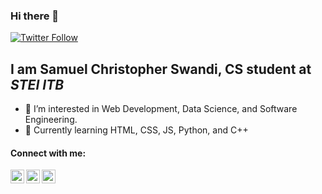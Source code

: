 ### Hi there 👋

[![Twitter Follow](https://img.shields.io/twitter/follow/sahabatsem?color=1DA1F2&logo=twitter&style=for-the-badge)](https://twitter.com/intent/follow?original_referer=https%3A%2F%2Fgithub.com%2FcodeSTACKr&screen_name=sahabatsem)

## I am Samuel Christopher Swandi, CS student at *STEI ITB*

- 👀 I’m interested in Web Development, Data Science, and Software Engineering.
- 🌱 Currently learning HTML, CSS, JS, Python, and C++


#### Connect with me:

[<img align="left" alt="Sahabatsem | Twitter" width="22px" src="https://cdn.jsdelivr.net/npm/simple-icons@v3/icons/twitter.svg" />][twitter]
[<img align="left" alt="Samuel Christopher Swandi | LinkedIn" width="22px" src="https://cdn.jsdelivr.net/npm/simple-icons@v3/icons/linkedin.svg" />][linkedin]
[<img align="left" alt="sc_s_ | Instagram" width="22px" src="https://cdn.jsdelivr.net/npm/simple-icons@v3/icons/instagram.svg" />][instagram]



[twitter]: https://twitter.com/sahabatsem
[instagram]: https://www.instagram.com/sc_s_/
[linkedin]: https://www.linkedin.com/in/samuel-christopher-swandi-0b980219b/
